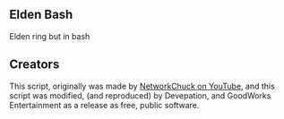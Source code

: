 ## Elden Bash
Elden ring but in bash

## Creators
This script, originally was made by [NetworkChuck on YouTube](https://www.youtube.com/watch?v=Fq6gqi9Ubog), and this script was modified, (and reproduced) by Devepation, and GoodWorks Entertainment as a release as free, public software.
